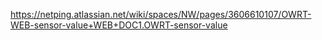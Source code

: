 https://netping.atlassian.net/wiki/spaces/NW/pages/3606610107/OWRT-WEB-sensor-value+WEB+DOC1.OWRT-sensor-value
